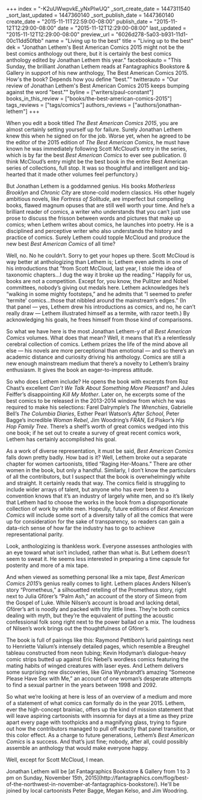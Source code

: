 +++
index = "-K2uUWwpvkE_yNxPIwUQ"
_sort_create_date = 1447311540
_sort_last_updated = 1447360140
_sort_publish_date = 1447360140
create_date = "2015-11-11T22:59:00-08:00"
publish_date = "2015-11-12T12:29:00-08:00"
date = "2015-11-12T12:29:00-08:00"
last_updated = "2015-11-12T12:29:00-08:00"
preview_url = "6026d278-5a03-b931-11d1-00c11dd50fbb"
name = "Living up to the best"
title = "Living up to the best"
dek = "Jonathan Lethem's Best American Comics 2015 might not be the best comics anthology out there, but it is certainly the best comics anthology edited by Jonathan Lethem this year."
facebookauto = "This Sunday, the brilliant Jonathan Lethem reads at Fantagraphics Bookstore & Gallery in support of his new anthology, The Best American Comics 2015. How's the book? Depends how you define \"best.\""
twitterauto = "Our review of Jonathan Lethem's Best American Comics 2015 keeps bumping against the word \"best.\""
byline = ["writers/paul-constant"]
books_in_this_review = ["books/the-best-american-comics-2015"]
tags_reviews = ["tags/comics"]
authors_reviews = ["authors/jonathan-lethem"]
+++

When you edit a book titled *The Best American Comics 2015*, you are almost certainly setting yourself up for failure. Surely Jonathan Lethem knew this when he signed on for the job. Worse yet, when he agreed to be the editor of the 2015 edition of *The Best American Comics*, he must have known he was immediately following Scott McCloud’s entry in the series, which is by far the best *Best American Comics* to ever see publication. (I think McCloud’s entry might be the best book in the entire Best American series of collections, full stop. It was so thoughtful and intelligent and big-hearted that it made other volumes feel perfunctory.)

But Jonathan Lethem is a goddamned genius. His books *Motherless Brooklyn* and *Chronic City* are stone-cold modern classics. His other hugely ambitious novels, like *Fortress of Solitude*, are imperfect but compelling books, flawed magnum opuses that are still well worth your time. And he’s a brilliant reader of comics, a writer who understands that you can’t just use prose to discuss the frisson between words and pictures that make up comics; when Lethem writes about comics, he launches into poetry. He is a disciplined and perceptive writer who also understands the history and practice of comics. Surely Lethem could topple McCloud and produce the new best *Best American Comics* of all time?

Well, no. No he couldn’t. Sorry to get your hopes up there. Scott McCloud is way better at anthologizing than Lethem is; Lethem even admits in one of his introductions that “from Scott McCloud, last  year, I stole the idea of taxonomic chapters…I dug the way it broke up the reading.” Happily for us, books are not a competition. Except for, you know, the Pulitzer and Nobel committees, nobody’s giving out medals here. Lethem acknowledges he’s “walking in some mighty footsteps,” and he admits that “I seemed to prefer 'termite' comics…those that nibbled around the mainstream’s edges.” (In that panel — yes, Lethem drew his introductions as comics, and no, he can’t really draw — Lethem illustrated himself as a termite, with razor teeth.) By acknowledging his goals, he frees himself from those kind of comparisons.

So what we have here is the most Jonathan Lethem-y of all *Best American Comics* volumes. What does that mean? Well, it means that it’s a relentlessly cerebral collection of comics. Lethem prizes the life of the mind above all else — his novels are more perceptional than emotional — and so there’s an academic distance and curiosity driving his anthology. Comics are still a new enough mainstream medium that there’s a novelty to Lethem’s brainy enthusiasm. It gives the book an eager-to-impress attitude.

So who does Lethem include? He opens the book with excerpts from Roz Chast’s excellent *Can’t We Talk About Something More Pleasant?* and Jules Feiffer’s disappointing *Kill My Mother*. Later on, he excerpts some of the best comics to be released in the 2013-2014 window from which he was required to make his selections: Farel Dalrymple’s *The Wrenchies*, Gabrielle Bell’s *The Columbia Diaries*, Esther Pearl Watson’s *After School*, Peter Bagge’s incredible *Woman Rebel*, Jim Woodring’s *FRAN*, Ed Piskor’s *Hip Hop Family Tree*. There’s a shelf’s worth of great comics wedged into this one book; if he set out to create a survey of great recent comics work, Lethem has certainly accomplished his goal.

As a work of diverse representation, it must be said, *Best American Comics* falls down pretty badly. How bad is it? Well, Lethem broke out a separate chapter for women cartoonists, titled “Raging Her-Moans.” There are other women in the book, but only a handful. Similarly, I don’t know the particulars of all the contributors, but I suspect that the book is overwhelmingly white and straight. It certainly reads that way. The comics field is struggling to include wider arrays of talent, but anyone who has ever been to a convention knows that it’s an industry of largely white men, and so it’s likely that Lethem had to choose the works in the book from a disproportionate collection of work by white men. Hopeully, future editions of *Best American Comics* will include some sort of a diversity tally of all the comics that were up for consideration for the sake of transparency, so readers can gain a data-rich sense of how far the industry has to go to achieve representational parity.

<div class="break"></div>

Look, anthologizing is thankless work. Everyone assesses anthologies with an eye toward what isn’t included, rather than what is. But Lethem doesn’t seem to sweat it. He seems less interested in preparing a time capsule for posterity and more of a mix tape.

And when viewed as something personal like a mix tape, *Best American Comics 2015*’s genius really comes to light. Lethem places Anders Nilsen’s story “Prometheus,” a silhouetted retelling of the Prometheus story, right next to Julia Gförer’s “Palm Ash,” an account of the story of Simeon from the Gospel of Luke. While Nilsen’s account is broad and lacking detail, Gförer’s art is noodly and packed with tiny little lines. They’re both comics dealing with myth, but they’re the equivalent of putting the acoustic confessional folk song right next to the power ballad on a mix. The loudness of Nilsen’s work brings out the thoughtfulness of Gförer’s.

The book is full of pairings like this: Raymond Pettibon’s lurid paintings next to Henriette Valium’s intensely detailed pages, which resemble a Breughel tableau constructed from neon tubing; Kevin Hodyman’s dialogue-heavy comic strips butted up against Eric Nebel’s wordless comics featuring the mating habits of winged creatures with laser eyes. And Lethem delivers some surprising new discoveries, like Gina Wynbrandt’s amazing “Someone Please Have Sex with Me,” an account of one woman’s desperate attempts to find a sexual partner in the years between 1998 and 2092.

So what we’re looking at here is less of an overview of a medium and more of a statement of what comics can formally do in the year 2015. Lethem, ever the high-concept brainiac, offers up the kind of mission statement that will leave aspiring cartoonists with insomnia for days at a time as they prize apart every page with toothpicks and a magnifying glass, trying to figure out how the contributors managed to pull off exactly that panel transition, or this color effect. As a charge to future generations, Lethem’s *Best American Comics* is a success. And that’s just fine; nobody, after all, could possibly assemble an anthology that would make everyone happy.

Well, except for Scott McCloud, I mean. 


<p class="footer">Jonathan Lethem will be [at Fantagraphics Bookstore & Gallery from 1 to 3 pm on Sunday, November 15th, 2015](http://fantagraphics.com/flog/best-of-the-northwest-in-november-at-fantagraphics-bookstore/). He'll be joined by local cartoonists Peter Bagge, Megan Kelso, and Jim Woodring.</p>